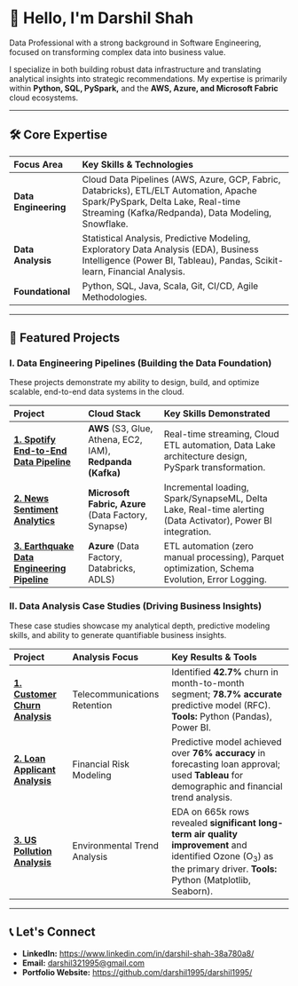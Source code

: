 # 👋 Hello, I'm Darshil Shah

Data Professional with a strong background in Software Engineering, focused on transforming complex data into business value.

I specialize in both building robust data infrastructure and translating analytical insights into strategic recommendations. My expertise is primarily within **Python, SQL, PySpark,** and the **AWS, Azure, and Microsoft Fabric** cloud ecosystems.

---

## 🛠️ Core Expertise

| Focus Area | Key Skills & Technologies |
| :--- | :--- |
| **Data Engineering** | Cloud Data Pipelines (AWS, Azure, GCP, Fabric, Databricks), ETL/ELT Automation, Apache Spark/PySpark, Delta Lake, Real-time Streaming (Kafka/Redpanda), Data Modeling, Snowflake. |
| **Data Analysis** | Statistical Analysis, Predictive Modeling, Exploratory Data Analysis (EDA), Business Intelligence (Power BI, Tableau), Pandas, Scikit-learn, Financial Analysis. |
| **Foundational** | Python, SQL, Java, Scala, Git, CI/CD, Agile Methodologies. |

---

## 📁 Featured Projects

### I. Data Engineering Pipelines (Building the Data Foundation)

These projects demonstrate my ability to design, build, and optimize scalable, end-to-end data systems in the cloud.

| Project | Cloud Stack | Key Skills Demonstrated |
| :--- | :--- | :--- |
| **[1. Spotify End-to-End Data Pipeline](https://github.com/darshil1995/Spotify-Analysis-AWS-)** | **AWS** (S3, Glue, Athena, EC2, IAM), **Redpanda (Kafka)** | Real-time streaming, Cloud ETL automation, Data Lake architecture design, PySpark transformation. |
| **[2. News Sentiment Analytics](https://github.com/darshil1995/News-Analysis-Fabric)** | **Microsoft Fabric, Azure** (Data Factory, Synapse) | Incremental loading, Spark/SynapseML, Delta Lake, Real-time alerting (Data Activator), Power BI integration. |
| **[3. Earthquake Data Engineering Pipeline](https://github.com/darshil1995/Earthquake-Pipeline)** | **Azure** (Data Factory, Databricks, ADLS) | ETL automation (zero manual processing), Parquet optimization, Schema Evolution, Error Logging. |

### II. Data Analysis Case Studies (Driving Business Insights)

These case studies showcase my analytical depth, predictive modeling skills, and ability to generate quantifiable business insights.

| Project | Analysis Focus | Key Results & Tools |
| :--- | :--- | :--- |
| **[1. Customer Churn Analysis](https://github.com/darshil1995/CustomerChurnAnalysis)** | Telecommunications Retention | Identified **42.7%** churn in month-to-month segment; **78.7% accurate** predictive model (RFC). **Tools:** Python (Pandas), Power BI. |
| **[2. Loan Applicant Analysis](https://github.com/darshil1995/Loan-Application-Analysis)** | Financial Risk Modeling | Predictive model achieved over **76% accuracy** in forecasting loan approval; used **Tableau** for demographic and financial trend analysis. |
| **[3. US Pollution Analysis](https://github.com/darshil1995/US-Pollution-Analysis)** | Environmental Trend Analysis | EDA on 665k rows revealed **significant long-term air quality improvement** and identified Ozone ($\text{O}_3$) as the primary driver. **Tools:** Python (Matplotlib, Seaborn). |

---

## 📞 Let's Connect

* **LinkedIn:** https://www.linkedin.com/in/darshil-shah-38a780a8/
* **Email:** darshil321995@gmail.com
* **Portfolio Website:** https://github.com/darshil1995/darshil1995/
